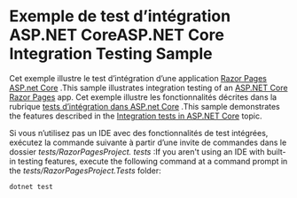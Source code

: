 # <a name="aspnet-core-integration-testing-sample"></a><span data-ttu-id="61e0c-101">Exemple de test d’intégration ASP.NET Core</span><span class="sxs-lookup"><span data-stu-id="61e0c-101">ASP.NET Core Integration Testing Sample</span></span>

<span data-ttu-id="61e0c-102">Cet exemple illustre le test d’intégration d’une application [Razor Pages ASP.net Core](https://docs.microsoft.com/aspnet/core/mvc/razor-pages) .</span><span class="sxs-lookup"><span data-stu-id="61e0c-102">This sample illustrates integration testing of an [ASP.NET Core Razor Pages](https://docs.microsoft.com/aspnet/core/mvc/razor-pages) app.</span></span> <span data-ttu-id="61e0c-103">Cet exemple illustre les fonctionnalités décrites dans la rubrique [tests d’intégration dans ASP.net Core](https://docs.microsoft.com/aspnet/core/test/integration-tests) .</span><span class="sxs-lookup"><span data-stu-id="61e0c-103">This sample demonstrates the features described in the [Integration tests in ASP.NET Core](https://docs.microsoft.com/aspnet/core/test/integration-tests) topic.</span></span>

<span data-ttu-id="61e0c-104">Si vous n’utilisez pas un IDE avec des fonctionnalités de test intégrées, exécutez la commande suivante à partir d’une invite de commandes dans le dossier *tests/RazorPagesProject. tests* :</span><span class="sxs-lookup"><span data-stu-id="61e0c-104">If you aren't using an IDE with built-in testing features, execute the following command at a command prompt in the *tests/RazorPagesProject.Tests* folder:</span></span>

```console
dotnet test
```
